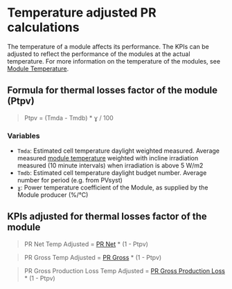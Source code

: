 # Temperature adjusted PR calculations

The temperature of a module affects its performance. The KPIs can be adjusted to reflect the performance of the modules at the actual temperature. For more information on the temperature of the modules, see [Module Temperature](../yield_and_weather/module_temperature.md).

## Formula for thermal losses factor of the module (Ptpv)

> Ptpv = (Tmda - Tmdb) * ɣ / 100

### Variables
- `Tmda`: Estimated cell temperature daylight weighted measured. Average measured [module temperature](../yield_and_weather/module_temperature.md) weighted with incline irradiation measured (10 minute intervals) when irradiation is above 5 W/m2
- `Tmdb`: Estimated cell temperature daylight budget number. Average number for period (e.g. from PVsyst)
- `ɣ`:  Power temperature coefficient of the Module, as supplied by the Module producer (%/°C)


## KPIs adjusted for thermal losses factor of the module

> PR Net Temp Adjusted = [PR Net](pr_net.md) * (1 - Ptpv)

> PR Gross Temp Adjusted = [PR Gross](pr_gross.md) * (1 - Ptpv)

> PR Gross Production Loss Temp Adjusted = [PR Gross Production Loss](pr_gross_production_loss.md) * (1 - Ptpv)